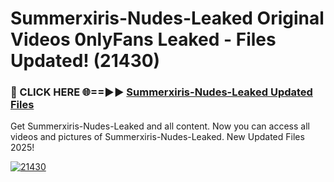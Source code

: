 # Summerxiris-Nudes-Leaked Original Videos 0nlyFans Leaked - Files Updated! (21430)

<h3>🔴 CLICK HERE 🌐==►► <a href="https://tinyurl.com/yc6ubb5a" rel="nofollow">Summerxiris-Nudes-Leaked Updated Files</a></h3>

Get Summerxiris-Nudes-Leaked and all content. Now you can access all videos and pictures of Summerxiris-Nudes-Leaked. New Updated Files 2025!

[![21430](https://i.imgur.com/7eu0CRL.gif)](https://tinyurl.com/yc6ubb5a)
